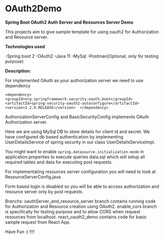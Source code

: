 # OAuth2Demo

**Spring Boot OAuth2 Auth Server and Resources Server Demo**

This projects aim to give sample template for using oauth2 for Authorization
and Resource server.

**Technologies used** 

-Spring boot 2
-OAuth2 
-Java 11
-MySql
-Postman(Optional, only for testing purpose)

**Description:**

For implemented OAuth as your authorization server we need to use dependency 

`<dependency>
    <groupId>org.springframework.security.oauth.boot</groupId>
    <artifactId>spring-security-oauth2-autoconfigure</artifactId>
    <version>2.2.9.RELEASE</version> 
 </dependency>`

AuthorizationServerConfig and BasicSecurityConfig implements OAuth Authorization server.

Here we are using MySql DB to store details for client id and secret.
We have configured db based authentication by implementing UserDetailsService of spring security in our class UserDetailsServiceImpl.

You might want to enable `spring.datasource.initialization-mode` in application.properties to execute queries data.sql which will setup all required tables and data for executing post requests.
 
For implementating resources server configuration you will need to look at ResourceServerConfig.java

Form based login is disabled so you will be able to access authorization and resource server only by post requests.

Branchs:
oauthServer_and_resource_server branch contains running code for Authorization and Resource creation using OAuth2.
enable_cors branch is specifically for testing purpose and to allow CORS when request resources from localhost.
react_oauth2_demo contains code for basic sample request from React App. 

Have Fun :) !!!! 


